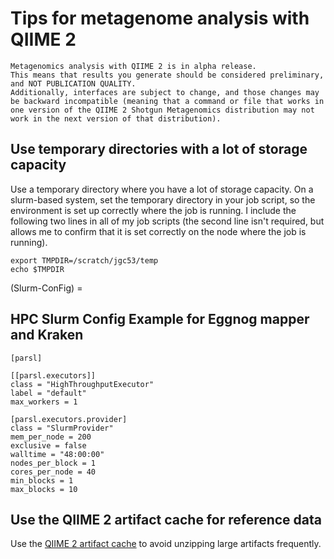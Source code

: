 # Tips for metagenome analysis with QIIME 2
```{warning}
Metagenomics analysis with QIIME 2 is in alpha release.
This means that results you generate should be considered preliminary, and NOT PUBLICATION QUALITY.
Additionally, interfaces are subject to change, and those changes may be backward incompatible (meaning that a command or file that works in one version of the QIIME 2 Shotgun Metagenomics distribution may not work in the next version of that distribution).
```

## Use temporary directories with a lot of storage capacity

Use a temporary directory where you have a lot of storage capacity. On a slurm-based system, set the temporary directory in your job script, so the environment is set up correctly where the job is running. I include the following two lines in all of my job scripts (the second line isn't required, but allows me to confirm that it is set correctly on the node where the job is running).

```shell
export TMPDIR=/scratch/jgc53/temp
echo $TMPDIR
```
(Slurm-ConFig) = 
## HPC Slurm Config Example for Eggnog mapper and Kraken
```
[parsl]

[[parsl.executors]]
class = "HighThroughputExecutor"
label = "default"
max_workers = 1

[parsl.executors.provider]
class = "SlurmProvider"
mem_per_node = 200
exclusive = false
walltime = "48:00:00"
nodes_per_block = 1
cores_per_node = 40
min_blocks = 1
max_blocks = 10
```
## Use the QIIME 2 artifact cache for reference data

Use the [QIIME 2 artifact cache](https://caporasolab.us/developing-with-qiime2/40-reference/10-api/20-cache/00-index.html) to avoid unzipping large artifacts frequently.

